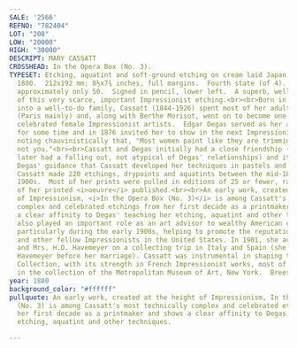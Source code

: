 ```yaml
---
SALE: '2566'
REFNO: "782404"
LOT: "208"
LOW: "20000"
HIGH: "30000"
DESCRIPT: MARY CASSATT
CROSSHEAD: In the Opera Box (No. 3).
TYPESET: Etching, aquatint and soft-ground etching on cream laid Japan paper, circa
  1880.  212x192 mm; 8½x7¾ inches, full margins.  Fourth state (of 4).  Edition of
  approximately only 50.  Signed in pencil, lower left.  A superb, well-inked impression
  of this very scarce, important Impressionist etching.<br><br>Born in Philadelphia
  into a well-to-do family, Cassatt (1844-1926) spent most of her adult life in Europe
  (Paris mainly) and, along with Berthe Morisot, went on to become one of the most
  celebrated female Impressionist artists.  Edgar Degas served as her artistic mentor
  for some time and in 1876 invited her to show in the next Impressionist exhibition,
  noting chauvinistically that, "Most women paint like they are trimming hats, (but)
  not you."<br><br>Cassatt and Degas initially had a close friendship (though they
  later had a falling out, not atypical of Degas' relationships) and it was under
  Degas' guidance that Cassatt developed her techniques in pastels and printmaking.
  Cassatt made 220 etchings, drypoints and aquatints between the mid-1870s and early
  1900s.  Most of her prints were pulled in editions of 25 or fewer, rarely was any
  of her printed <i>oeuvre</i> published.<br><br>An early work, created at the height
  of Impressionism, <i>In the Opera Box (No. 3)</i> is among Cassatt's most technically
  complex and celebrated etchings from her first decade as a printmaker and shows
  a clear affinity to Degas' teaching her etching, aquatint and other techniques.<br><br>Cassatt
  also played an important role as an art advisor to wealthy American collectors,
  particularly during the early 1900s, helping to promote the reputation of Degas
  and other fellow Impressionists in the United States. In 1901, she accompanied Mr.
  and Mrs. H.O. Havemeyer on a collecting trip in Italy and Spain (she had known Mrs.
  Havemeyer before her marriage). Cassatt was instrumental in shaping the Havemeyer
  Collection, with its strength in French Impressionist works, most of which is now
  in the collection of the Metropolitan Museum of Art, New York.  Breeskin 22.
year: 1880
background_color: "#ffffff"
pullquote: An early work, created at the height of Impressionism, In the Opera Box
  (No. 3) is among Cassatt's most technically complex and celebrated etchings from
  her first decade as a printmaker and shows a clear affinity to Degas' teaching her
  etching, aquatint and other techniques.

---
```

